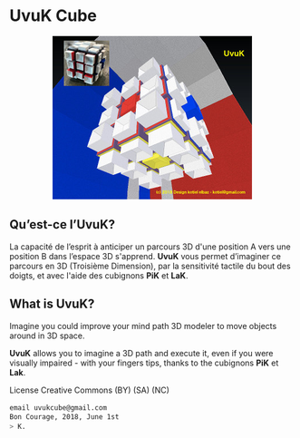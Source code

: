 # UvuK Cube

<p align="center" >
  <img src="uvuk-03.jpg" title="UvuK" float=left>
</p>

## Qu’est-ce l’UvuK?

La capacité de l’esprit à anticiper un parcours 3D d'une position A vers une position B dans l’espace 3D s'apprend.
**UvuK** vous permet d’imaginer ce parcours en 3D (Troisième Dimension), par la sensitivité tactile du bout des doigts, et avec l'aide des cubignons **PiK** et **LaK**.


## What is UvuK?

Imagine you could improve your mind path 3D modeler to move objects around in 3D space.

**UvuK** allows you to imagine a 3D path and execute it, even if you were visually impaired - with your fingers tips, thanks to the cubignons **PiK** et **Lak**.

License Creative Commons (BY) (SA) (NC)


``` bash
email uvukcube@gmail.com
Bon Courage, 2018, June 1st
> K.
```
